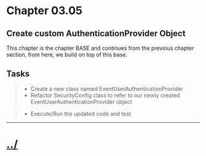 # Chapter 03.05

## Create custom AuthenticationProvider Object
This chapter is the chapter BASE and continues from the previous chapter section, from here, we build on top of this base.

## Tasks

> * Create a new class named EventUserAuthenticationProvider
> * Refactor SecurityConfig class to refer to our newly created EventUserAuthenticationProvider object

> * Execute/Run the updated code and test


---

# [../](../README.md)
